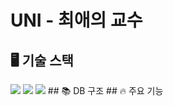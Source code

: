 # UNI - 최애의 교수

## 🖥️ 기술 스택
<img src="https://img.shields.io/badge/#6DB33F?style=for-the-badge&logo=springboot&logoColor=white">
<img src="https://img.shields.io/badge/#85EA2D?style=for-the-badge&logo=swagger&logoColor=white">
<img src="https://img.shields.io/badge/#FF6C37?style=for-the-badge&logo=postman&logoColor=white">
## 📚 DB 구조
## 🔥 주요 기능
